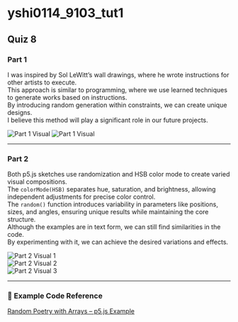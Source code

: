 # yshi0114_9103_tut1

## Quiz 8

### Part 1  
I was inspired by Sol LeWitt’s wall drawings, where he wrote instructions for other artists to execute.  
This approach is similar to programming, where we use learned techniques to generate works based on instructions.  
By introducing random generation within constraints, we can create unique designs.  
I believe this method will play a significant role in our future projects.

![Part 1 Visual](images/part1/part1.images2_resized.png)
![Part 1 Visual](images/part1/part1.images_resized.png)

---

### Part 2  
Both p5.js sketches use randomization and HSB color mode to create varied visual compositions.  
The `colorMode(HSB)` separates hue, saturation, and brightness, allowing independent adjustments for precise color control.  
The `random()` function introduces variability in parameters like positions, sizes, and angles, ensuring unique results while maintaining the core structure.  
Although the examples are in text form, we can still find similarities in the code.  
By experimenting with it, we can achieve the desired variations and effects.

![Part 2 Visual 1](images/part1/part2.images1_resized.png)  
![Part 2 Visual 2](images/part1/part2.images2_resized.png)  
![Part 2 Visual 3](images/part1/part2.images3_resized.png)

---

### 🔗 Example Code Reference

[Random Poetry with Arrays – p5.js Example](https://p5js.org/examples/listing-data-with-arrays-random-poetry/)

